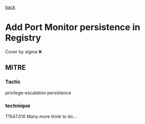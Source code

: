 [back](../index.md)
# Add Port Monitor persistence in Registry
Cover by sigma :x: 
## MITRE
### Tactic
privilege-escalation
persistence
### technique
T1547.010
Many more think to do...